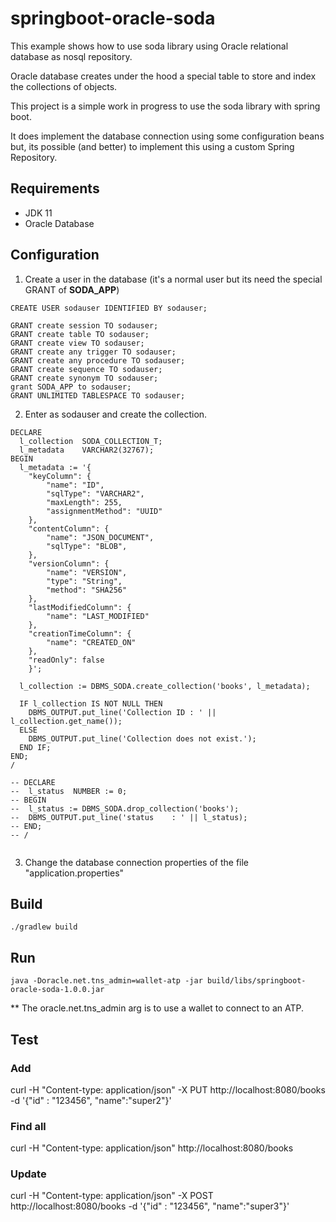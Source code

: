 # springboot-oracle-soda
This example shows how to use soda library using Oracle relational database as nosql repository.

Oracle database creates under the hood a special table to store and index the collections of objects.

This project is a simple work in progress to use the soda library with spring boot. 

It does implement the database connection using some configuration beans but, its possible (and better) to implement this using a custom Spring Repository.

## Requirements
- JDK 11
- Oracle Database

## Configuration

1. Create a user in the database (it's a normal user but its need the special GRANT of **SODA_APP**) 
```roomsql
CREATE USER sodauser IDENTIFIED BY sodauser;

GRANT create session TO sodauser;
GRANT create table TO sodauser;
GRANT create view TO sodauser;
GRANT create any trigger TO sodauser;
GRANT create any procedure TO sodauser;
GRANT create sequence TO sodauser;
GRANT create synonym TO sodauser;
grant SODA_APP to sodauser;
GRANT UNLIMITED TABLESPACE TO sodauser;
```

2. Enter as sodauser and create the collection.

```roomsql
DECLARE
  l_collection  SODA_COLLECTION_T;
  l_metadata    VARCHAR2(32767);
BEGIN
  l_metadata := '{
	"keyColumn": {
		"name": "ID",
		"sqlType": "VARCHAR2",
		"maxLength": 255,
		"assignmentMethod": "UUID"
	},
	"contentColumn": {
		"name": "JSON_DOCUMENT",
		"sqlType": "BLOB",
	},
	"versionColumn": {
		"name": "VERSION",
		"type": "String",
		"method": "SHA256"
	},
	"lastModifiedColumn": {
		"name": "LAST_MODIFIED"
	},
	"creationTimeColumn": {
		"name": "CREATED_ON"
	},
	"readOnly": false
    }';
    
  l_collection := DBMS_SODA.create_collection('books', l_metadata);

  IF l_collection IS NOT NULL THEN
    DBMS_OUTPUT.put_line('Collection ID : ' || l_collection.get_name());
  ELSE
    DBMS_OUTPUT.put_line('Collection does not exist.');  
  END IF;
END;
/

-- DECLARE
--  l_status  NUMBER := 0;
-- BEGIN
--  l_status := DBMS_SODA.drop_collection('books');
--  DBMS_OUTPUT.put_line('status    : ' || l_status);
-- END;
-- /


```


3. Change the database connection properties of the file "application.properties"

## Build
```commandline
./gradlew build
```

## Run
```commandline
java -Doracle.net.tns_admin=wallet-atp -jar build/libs/springboot-oracle-soda-1.0.0.jar
```

** The oracle.net.tns_admin arg is to use a wallet to connect to an ATP.

## Test

### Add
curl -H "Content-type: application/json" -X PUT http://localhost:8080/books -d '{"id" : "123456", "name":"super2"}'

### Find all
curl -H "Content-type: application/json" http://localhost:8080/books

### Update
curl -H "Content-type: application/json" -X POST http://localhost:8080/books -d '{"id" : "123456", "name":"super3"}'

